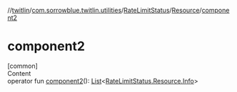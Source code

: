 //[twitlin](../../../index.md)/[com.sorrowblue.twitlin.utilities](../../index.md)/[RateLimitStatus](../index.md)/[Resource](index.md)/[component2](component2.md)



# component2  
[common]  
Content  
operator fun [component2](component2.md)(): [List](https://kotlinlang.org/api/latest/jvm/stdlib/kotlin.collections/-list/index.html)<[RateLimitStatus.Resource.Info](-info/index.md)>  



